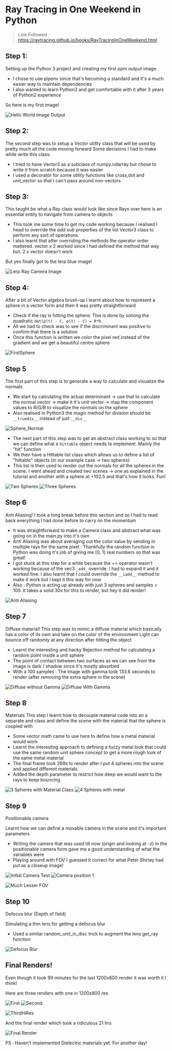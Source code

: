 # Ray Tracing in One Weekend in Python 

> Link Followed : https://raytracing.github.io/books/RayTracingInOneWeekend.html

## Step 1:
Setting up the Python 3 project and creating my first ppm output image
* I chose to use pipenv since that's becoming a standard and it's a much easier way to maintain dependencies 
* I also wanted to learn Python3 and get comfortable with it after 3 years of Python2 experience

So here is my first image!

![Hello World Image Output](images/python_hello_world_ppm_0.png)

## Step 2:
The second step was to setup a Vector utility class that will be used by pretty much all the code moving forward
Some decisions I had to make while write this class:
* I tried to have Vector3 as a subclass of numpy.ndarray but chose to write it from scratch because it was easier
* I used a decorator for some utility functions like cross,dot and unit_vector so that I can't pass around non-vectors

## Step 3:
This taught be what a Ray class would look like since Rays over here is an essential entity to navigate
from camera to objects
* This took me some time to get my code working because I realised I head to override the _add_ _sub_ properties of the
list Vector3 class to perform any sort of operations 
* I also learnt that after overriding the methods the operator order mattered. vector x 2 worked since I had defined the method 
that way but, 2 x vector doesn't work

But yes finally got to the lerp blue image! 

![Lerp Ray Camera Image](images/ray_camera_background.png)

## Step 4:
After a bit of Vector algebra brush-up I learnt about how to represent a sphere in a vector form and then it was pretty straightforward 

* Check if the ray is hitting the sphere: This is done by solving the quadratic `dot(p(t) - C, p(t) - C) = R*R`
* All we had to check was to see if the discriminant was positive to confirm that there is a solution 
* Once this function is written we color the pixel red instead of the gradient and we get a beautiful centre sphere 

![FirstSphere](images/ray_camera_background_sphere.png)

## Step 5
The first part of this step is to generate a way to calculate and visualize the normals 
* We start by calculating the actual determinant -> use that to calculate the normal vector -> make it it's unit vector 
-> map the component values to R/G/B to visualize the normals on the sphere
* Also realised in Python3 the magic method for division should be `__truediv__` instead of just `__div__` 

![Sphere_Normal](images/ray_camera_background_sphere_normal.png)

* The next part of this step was to get an abstract class working to so that we can define what a `hittable` object needs
to implement. Mainly the "hit" function
* We then have a Hittable list class which allows us to define a list of "hittable" objects (in our example case -> two spheres)
* This list is then used to render out the normals for all the spheres in the scene. I went ahead and created two scenes -> one as 
explained in the tutorial and another with a sphere at +102.5 and that's how it looks. Fun! 

![Two Spheres](images/two_spheres_normal.png)     ![Three Spheres](images/three_spheres_normal.png)

## Step 6 
Anti Aliasing! 
I took a long break before this section and so I had to read back everything I had done before to carry on the momentum

* It was straightforward to make a Camera class and abstract what was going on in the main.py into it's own
* Anti Aliasing was about averaging out the color value by sending in multiple rays for the same pixel : Thankfully the random function in Python
was doing it's job of giving me [0, 1) real numbers so that was great! 
* I got stuck at this step for a while because the += operator wasn't working because of the vec3 `_add_` override. 
I had to expand it and it worked fine. I also learnt that I could override the `__iadd__` method to make it work but I kept it this way for now
* Also : Python is acting up already with just 3 spheres and samples = 100. It takes a solid 30s for this to render, but hey it did render! 

![Anti Aliasing](images/anti_aliasing.png)

## Step 7 
Diffuse material! 
This step was to mimic a diffuse material which basically has a color of its own and take on the color of the environment
Light can bounce off randomly at any direction after hitting the object

* Learnt the interesting and hacky Rejection method for calculating a random point inside a unit sphere
* The point of contact between two surfaces as we can see from the image is dark / shadow since it's mostly absorbed
* With a 100 samples : The image with gamma took 133.6 seconds to render (after removing the extra sphere in the scene)

![Diffuse without Gamma](images/diffuse_without_gamma.png)    ![Diffuse With Gamma](images/diffuse_with_gamma.png)

## Step 8 
Materials 
This step I learnt how to decouple material code into an a separate and class and define the scene with the material that
the sphere is coupled with

* Some vector math came to use here to define how a metal material would work
* Learnt the interesting approach to defining a fuzzy metal look that could use the same random unit sphere concept to get a more rough 
look of the same metal material
* The final frame took 269s to render after I put 4 spheres into the scene and applied different materials
* Added the depth parameter to restrict how deep we would want to the rays to keep bouncing


![3 Spheres with Material Class](images/material_class_3_spheres.png)    ![4 Spheres with metal](images/material_class_4_spheres.png)

## Step 9
Positionable camera

Learnt how we can define a movable camera in the scene and it's important parameters

* Writing the camera that was used till now (origin and looking at -z) in the positionable camera form gave me a good understanding of what the variables were
* Playing around with FOV I guessed it correct for what Peter Shirley had put as a closeup image! 

![Initial Camera Test](images/positionable_camera_first.png)    ![Camera position 1](images/positionable_camera_change_view_1.png)

![Much Lesser FOV](images/positionable_camera_change_view_2.png)

## Step 10

Defocus blur (Depth of field)

Simulating a thin lens for getting a defocus blur

* Used a similar random_unit_in_disc trick to augment the lens get_ray function

![Defocus Blur](images/defocus_blur.png)

## Final Renders! 
Even though it took 99 minutes for the last 1200x800 render it was worth it I think! 

Here are three renders with one in 1200x800 res


![First](images/last_scene.png)    ![Second](images/last_scene_2.png)

![ThirdHiRes](images/last_scene_3.png)

And the final render which took a ridiculous 21 hrs

![Final Render](images/last_scene_4.png)


PS : Haven't implemented Dielectric materials yet. For another day!